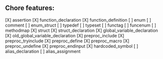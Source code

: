 ## Chore features:

[X] assertion
[X] function_declaration
[X] function_definition
[ ] enum
[ ] comment
[ ] enum_struct
[ ] typedef
[ ] typeset
[ ] functag
[ ] funcenum
[ ] methodmap
[X] struct
[X] struct_declaration
[X] global_variable_declaration
[X] old_global_variable_declaration
[X] preproc_include
[X] preproc_tryinclude
[X] preproc_define
[X] preproc_macro
[X] preproc_undefine
[X] preproc_endinput
[X] hardcoded_symbol
[ ] alias_declaration
[ ] alias_assignment